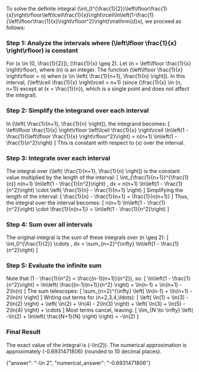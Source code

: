 

To solve the definite integral \(\int_0^{\frac{1}{2}}\left\lfloor\frac{1}{x}\right\rfloor\left\lceil\frac{1}{x}\right\rceil\ln\left(1-\frac{1}{\left\lfloor\frac{1}{x}\right\rfloor^2}\right)\mathrm{d}x\), we proceed as follows:

### Step 1: Analyze the intervals where \(\left\lfloor \frac{1}{x} \right\rfloor\) is constant
For \(x \in (0, \frac{1}{2}]\), \(\frac{1}{x} \geq 2\). Let \(n = \left\lfloor \frac{1}{x} \right\rfloor\), where \(n\) is an integer. The function \(\left\lfloor \frac{1}{x} \right\rfloor = n\) when \(x \in \left( \frac{1}{n+1}, \frac{1}{n} \right]\). In this interval, \(\left\lceil \frac{1}{x} \right\rceil = n+1\) (since \(\frac{1}{x} \in (n, n+1)\) except at \(x = \frac{1}{n}\), which is a single point and does not affect the integral).

### Step 2: Simplify the integrand over each interval
In \(\left( \frac{1}{n+1}, \frac{1}{n} \right]\), the integrand becomes:
\[
\left\lfloor \frac{1}{x} \right\rfloor \left\lceil \frac{1}{x} \right\rceil \ln\left(1 - \frac{1}{\left\lfloor \frac{1}{x} \right\rfloor^2}\right) = n(n+1) \ln\left(1 - \frac{1}{n^2}\right)
\]
This is constant with respect to \(x\) over the interval.

### Step 3: Integrate over each interval
The integral over \(\left( \frac{1}{n+1}, \frac{1}{n} \right]\) is the constant value multiplied by the length of the interval:
\[
\int_{\frac{1}{n+1}}^{\frac{1}{n}} n(n+1) \ln\left(1 - \frac{1}{n^2}\right) \, dx = n(n+1) \ln\left(1 - \frac{1}{n^2}\right) \cdot \left( \frac{1}{n} - \frac{1}{n+1} \right)
\]
Simplifying the length of the interval:
\[
\frac{1}{n} - \frac{1}{n+1} = \frac{1}{n(n+1)}
\]
Thus, the integral over the interval becomes:
\[
n(n+1) \ln\left(1 - \frac{1}{n^2}\right) \cdot \frac{1}{n(n+1)} = \ln\left(1 - \frac{1}{n^2}\right)
\]

### Step 4: Sum over all intervals
The original integral is the sum of these integrals over \(n \geq 2\):
\[
\int_0^{\frac{1}{2}} \cdots \, dx = \sum_{n=2}^{\infty} \ln\left(1 - \frac{1}{n^2}\right)
\]

### Step 5: Evaluate the infinite sum
Note that \(1 - \frac{1}{n^2} = \frac{(n-1)(n+1)}{n^2}\), so:
\[
\ln\left(1 - \frac{1}{n^2}\right) = \ln\left( \frac{(n-1)(n+1)}{n^2} \right) = \ln(n-1) + \ln(n+1) - 2\ln(n)
\]
The sum telescopes:
\[
\sum_{n=2}^{\infty} \left[ \ln(n-1) + \ln(n+1) - 2\ln(n) \right]
\]
Writing out terms for \(n=2,3,4,\ldots\):
\[
\left( \ln(1) + \ln(3) - 2\ln(2) \right) + \left( \ln(2) + \ln(4) - 2\ln(3) \right) + \left( \ln(3) + \ln(5) - 2\ln(4) \right) + \cdots
\]
Most terms cancel, leaving:
\[
\lim_{N \to \infty} \left( -\ln(2) + \ln\left( \frac{N+1}{N} \right) \right) = -\ln(2)
\]

### Final Result
The exact value of the integral is \(-\ln(2)\). The numerical approximation is approximately \(-0.6931471806\) (rounded to 10 decimal places).

{"answer": "-\ln 2", "numerical_answer": "-0.6931471806"}